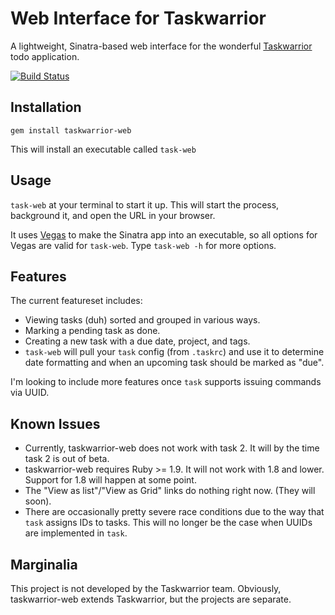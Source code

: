 # Web Interface for Taskwarrior

A lightweight, Sinatra-based web interface for the
wonderful [Taskwarrior](http://taskwarrior.org/) todo application.

[![Build Status](https://secure.travis-ci.org/theunraveler/taskwarrior-web.png)](http://travis-ci.org/theunraveler/taskwarrior-web)

## Installation

`gem install taskwarrior-web`

This will install an executable called `task-web`

## Usage

`task-web` at your terminal to start it up. This will start the process,
background it, and open the URL in your browser.

It uses [Vegas](https://github.com/quirkey/vegas/) to make the Sinatra app into
an executable, so all options for Vegas are valid for `task-web`. Type
`task-web -h` for more options.

## Features

The current featureset includes:

* Viewing tasks (duh) sorted and grouped in various ways.
* Marking a pending task as done.
* Creating a new task with a due date, project, and tags.
* `task-web` will pull your `task` config (from `.taskrc`) and use it to
  determine date formatting and when an upcoming task should be marked as
  "due".

I'm looking to include more features once `task` supports issuing commands via
UUID.

## Known Issues

* Currently, taskwarrior-web does not work with task 2. It will by the time
  task 2 is out of beta.
* taskwarrior-web requires Ruby >= 1.9. It will not work with 1.8 and lower.
  Support for 1.8 will happen at some point.
* The "View as list"/"View as Grid" links do nothing right now. (They will
  soon).
* There are occasionally pretty severe race conditions due to the way that
  `task` assigns IDs to tasks. This will no longer be the case when UUIDs are
  implemented in `task`.

## Marginalia

This project is not developed by the Taskwarrior team. Obviously,
taskwarrior-web extends Taskwarrior, but the projects are separate.
